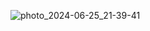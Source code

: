 ![photo_2024-06-25_21-39-41](https://github.com/kiber-pacan/kiber-pacan/assets/153371235/cea7cc8a-f947-49cb-b584-284a9e2d4ba3)




